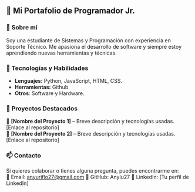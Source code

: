 ## 🚀 **Mi Portafolio de Programador Jr.**  

### 📌 **Sobre mí**  
Soy una estudiante de Sistemas y Programación con experiencia en Soporte Técnico. Me apasiona el desarrollo de software y siempre estoy aprendiendo nuevas herramientas y técnicas.  

### 🔧 **Tecnologías y Habilidades**  
- **Lenguajes:** Python, JavaScript, HTML, CSS.
- **Herramientas:** Github
- **Otros**: Software y Hardware.
  
### 📂 **Proyectos Destacados**  
🔹 **[Nombre del Proyecto 1]** – Breve descripción y tecnologías usadas. [Enlace al repositorio]  
🔹 **[Nombre del Proyecto 2]** – Breve descripción y tecnologías usadas. [Enlace al repositorio]  

### 📫 **Contacto**  
Si quieres colaborar o tienes alguna pregunta, puedes encontrarme en:  
📧 Email: anyuriflo27@gmail.com
🐙 GitHub: Anylu27 
🔗 LinkedIn: [Tu perfil de LinkedIn]  
